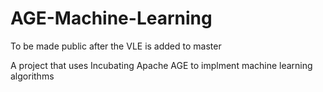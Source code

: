 # AGE-Machine-Learning

To be made public after the VLE is added to master

A project that uses Incubating Apache AGE to implment machine learning algorithms

